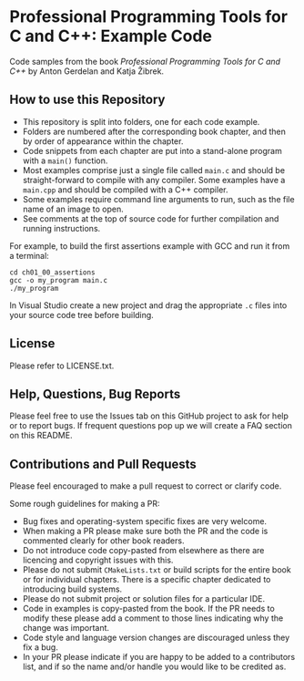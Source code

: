 # Professional Programming Tools for C and C++: Example Code

Code samples from the book *Professional Programming Tools for C and C++* by Anton Gerdelan and Katja Žibrek.

## How to use this Repository

* This repository is split into folders, one for each code example.
* Folders are numbered after the corresponding book chapter, and then by order of appearance within the chapter.
* Code snippets from each chapter are put into a stand-alone program with a `main()` function.
* Most examples comprise just a single file called `main.c` and should be straight-forward to compile with any compiler.
Some examples have a `main.cpp` and should be compiled with a C++ compiler.
* Some examples require command line arguments to run, such as the file name of an image to open.
* See comments at the top of source code for further compilation and running instructions.

For example, to build the first assertions example with GCC and run it from a terminal:

```
cd ch01_00_assertions
gcc -o my_program main.c
./my_program
```

In Visual Studio create a new project and drag the appropriate `.c` files into your source code tree before building.

## License

Please refer to LICENSE.txt.

## Help, Questions, Bug Reports

Please feel free to use the Issues tab on this GitHub project to ask for help or to report bugs. If frequent questions pop up we will create a FAQ section on this README.

## Contributions and Pull Requests

Please feel encouraged to make a pull request to correct or clarify code.

Some rough guidelines for making a PR:

* Bug fixes and operating-system specific fixes are very welcome.
* When making a PR please make sure both the PR and the code is commented clearly for other book readers.
* Do not introduce code copy-pasted from elsewhere as there are licencing and copyright issues with this.
* Please do not submit `CMakeLists.txt` or build scripts for the entire book or for individual chapters. There is a specific chapter dedicated to introducing build systems.
* Please do not submit project or solution files for a particular IDE.
* Code in examples is copy-pasted from the book. If the PR needs to modify these please add a comment to those lines indicating why the change was important.
* Code style and language version changes are discouraged unless they fix a bug.
* In your PR please indicate if you are happy to be added to a contributors list, and if so the name and/or handle you would like to be credited as.
